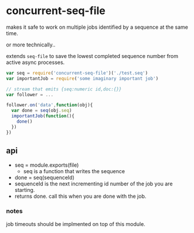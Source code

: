 # concurrent-seq-file

makes it safe to work on multiple jobs identified by a sequence at the same time.

or more technically.. 

extends `seq-file` to save the lowest completed sequence number from active async processes.

```js
var seq = require('concurrent-seq-file')('./test.seq')
var importantJob = require('some imaginary important job')

// stream that emits {seq:numeric id,doc:{}}
var follower = ... 

follower.on('data',function(obj){
  var done = seq(obj.seq)
  importantJob(function(){
    done()
  })
})

```


## api


- seq = module.exports(file)
  - seq is a function that writes the sequence 
- done = seq(sequenceId)
 - sequenceId is the next incrementing id number of the job you are starting.
 - returns done. call this when you are done with the job.

  
### notes

job timeouts should be implmented on top of this module.




